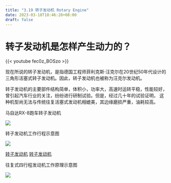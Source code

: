 ```yaml
---
title: "3.19 转子发动机 Rotary Engine"
date: 2023-03-18T18:46:28+08:00
draft: false
---
```


# 转子发动机是怎样产生动力的？

{{< youtube fec0z_BOSzo >}}

现在所说的转子发动机，是指德国工程师菲利克斯·汪克尔在20世纪50年代设计的三角形活塞式转子发动机。因此，转子发动机也被称为汪克尔发动机。

转子发动机的主要部件结构简单，体积小，功率大，高速时运转平稳，性能较好，曾引起汽车行业的关注，纷纷进行研制试验。但是，经过几十年的试验证明，
这种机型尚无法与传统往复活塞式发动机相媲美，其边缘磨损严重，油耗较高。

马自达RX-8跑车转子发动机

![](https://res.weread.qq.com/wrepub/epub_26688761_186)

转子发动机工作行程示意图

![](https://res.weread.qq.com/wrepub/epub_26688761_187)

[转子发动机](http://v.youku.com/v_show/id_XMTY5NDk1MDc5Ng==.html)
[转子发动机](http://v.youku.com/v_show/id_XMzUyMDk2NDY5Mg==.html?spm=a2h3j.8428770.3416059.1)

往复式四行程发动机工作原理示意图

![](https://res.weread.qq.com/wrepub/epub_26688761_190)
